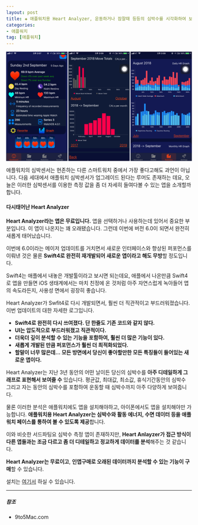 ```yaml
---  
layout: post  
title: ✚ 애플워치용 Heart Analyzer, 운동하거나 잠잘때 등등의 심박수를 시각화하여 보여주는 앱
categories:
- 애플워치
tag: [애플워치]
---  
```

<div class="markdown-image">
<img src="/assets/article_images/2018-09-07-heartanalyzer/123.png" alt="" align="middle"/> </div>

<p class="drop-korean">
애플워치의 심박센서는 현존하는 다른 스마트워치 중에서 가장 좋다고해도 과언이 아닙니다. 다음 세대에서 애플워치 심박센서가 업그레이드 된다는 루머도 존재하는 데요, 오늘은 이러한 심박센서를 이용한 측정 값을 좀 더 자세히 들여다볼 수 있는 앱을 소개할까 합니다.
</p>

#### 다시태어난 Heart Analyzer
**Heart Analyzer라는 앱은 무료입니다.** 앱을 선택하거나 사용하는데 있어서 중요한 부분입니다. 이 앱이 나온지는 꽤 오래됐습니다. 그런데 이번에 버전 6.0이 되면서 완전히 새롭게 태어났습니다.

이번에 6.0이라는 메이저 업데이트를 거치면서 새로운 인터페이스와 향상된 퍼포먼스를 이뤄낸 것은 물론 **Swift4로 완전히 재개발되어 새로운 앱이라고 해도 무방**할 정도입니다.

Swift4는 애플에서 내놓은 개발툴이라고 보시면 되는데요, 애플에서 나온만큼 Swift4로 앱을 만들면 iOS 생태계에서는 마치 친정에 온 것처럼 아주 자연스럽게 녹아들어 앱의 속도라든지, 사용성 면에서 굉장히 좋습니다.

Heart Analyzer가 Swfit4로 다시 개발되면서, 훨씬 더 직관적이고 부드러워졌습니다. 이번 업데이트의 대한 자세한 로그입니다.

* **Swift4로 완전히 다시 쓰여졌다. 단 한줄도 기존 코드와 같지 않다.**
* **UI는 압도적으로 부드러워졌고 직관적이다.**
* **더욱더 깊이 분석할 수 있는 기능을 포함하여, 훨씬 더 많은 기능이 있다.**
* **새롭게 개발된 만큼 퍼포먼스가 훨씬 더 최적화되었다.**
* **할말이 너무 많은데... 모든 방면에서 당신이 좋아할만한 모든 특징들이 들어있는 새로운 앱이다.**

Heart Analyzer는 지난 3년 동안의 어떤 날이든 당신의 심박수를 **아주 디테일하게 그래프로 표현해서 보여줄 수** 있습니다. 평균값, 최대값, 최소값, 휴식기간동안의 심박수 그리고 자는 동안의 심박수를 포함하여 운동할 때 심박수까지 아주 다양하게 보여줍니다.

물론 이러한 분석은 애플워치에도 앱을 설치해야하고, 아이폰에서도 앱을 설치해야만 가능합니다. **애플워치용 Heart Analyzer는 심박수와 활동 에너지, 수면 데이터 등을 애플워치 페이스를 통하여 볼 수 있도록 제공**합니다.

이와 비슷한 서드파팅요 심박수 측정 앱이 존재하지만, **Heart Anlayzer가 접근 방식이 다른 앱들과는 조금 다르고 좀 더 디테일하고 정교하게 데이터를 분석**해주는 것 같습니다.

**Heart Analyzer는 무료이고**, **인앱구매로 오래된 데이터까지 분석할 수 있는 기능이 구매**할 수 있습니다.

설치는 [여기서](https://itunes.apple.com/kr/app/heart-analyzer/id1006420410?mt=8) 하실 수 있습니다.

---
##### 참조
* 9to5Mac.com
